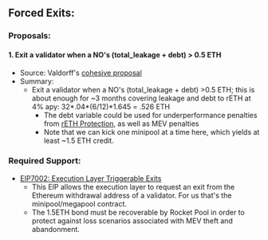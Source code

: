 ## Forced Exits:

### Proposals:

#### 1. Exit a validator when a NO's (total_leakage + debt) > 0.5 ETH

- Source: Valdorff's [cohesive proposal](https://github.com/Valdorff/rp-thoughts/blob/2024-02_strategy/2024_02_strategy/readme.md)
- Summary:
  - Exit a validator when a NO's (total_leakage + debt) >0.5 ETH; this is about enough for ~3 months covering leakage and debt to rETH at 4% apy: 32*.04*(6/12)\*1.645 = .526 ETH
    - The debt variable could be used for underperformance penalties from [rETH Protection](/Proposals/rETHprotection.md), as well as MEV penalties
    - Note that we can kick one minipool at a time here, which yields at least ~1.5 ETH credit.

### Required Support:

- [EIP7002: Execution Layer Triggerable Exits](https://eips.ethereum.org/EIPS/eip-7002)
  - This EIP allows the execution layer to request an exit from the Ethereum withdrawal address of a validator. For us that's the minipool/megapool contract.
  - The 1.5ETH bond must be recoverable by Rocket Pool in order to protect against loss scenarios associated with MEV theft and abandonment.
